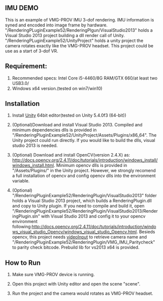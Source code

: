 
## IMU DEMO

This is an example of VMG-PROV IMU 3-dof rendering. IMU information is syned and encoded into image frame by hardware. "/RenderingPLuginExample52/RenderingPlgun/VisualStudio2013" holds a Visual Studio 2013 project building a dll render call of Unity. "/RenderingPLuginExample52/UnityProject" holds a unity project the camera rotates exactly like the VMG-PROV headset. This project could be use as a start of 3-dof VR.

## Requirement:

1.  Recommended specs: Intel Core i5-4460/8G RAM/GTX 660/at least two USB3.0/
2.  Windows x64 version.(tested on win7/win10)

## Installation

1.  Install [Unity](https://unity3d.com/) 64bit editor(tested on Unity 5.4.0f3 (64-bit))

2.  (Optional)Download and install Visual Studio 2013. Compiled and minimum dependencies dlls is provided in "/RenderingPluginExample52/UnityProject/Assets/Plugins/x86_64". The Unity project could run directly. If you would like to build the dlls, visual studio 2013 is needed.

3.  (Optional) Download and install OpenCV(version 2.4.X) as: http://docs.opencv.org/2.4.11/doc/tutorials/introduction/windows_install/windows_install.html. Minimum opencv dlls is provided in "/Assets/Plugins/" in the Unity project. However, we strongly recomend a full installation of opencv and config opencv dlls into the environment variable.

4.  (Optional) "/RenderingPluginExample52/RenderingPlugin/VisualStudio2013" folder holds a Visual Studio 2013 project, which builds a RenderingPlugin.dll and copy to Unity plugin. If you need to compile and build it, open "/RenderingPluginExample52/RenderingPlugin/VisualStudio2013/RenderingPlugin.sln" with Visual Studio 2013 and config it to your opencv environment following:http://docs.opencv.org/2.4.11/doc/tutorials/introduction/windows_visual_studio_Opencv/windows_visual_studio_Opencv.html. Besieds opencv, this project needs [videoInput](https://github.com/ofTheo/videoInput) to retrieve camera name and "/RenderingPluginExample52/RenderingPlugin/VMG_IMU_Paritycheck" to parity check bitcode. Prebuild lib for vs2013 x64 is provided.

## How to Run

1.  Make sure VMG-PROV device is running.

2.  Open this project with Unity editor and open the scene "scene".

3.  Run the project and the camera would rotates as VMG-PROV headset.
